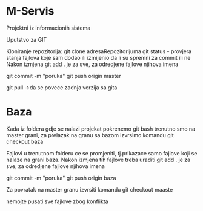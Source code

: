 # M-Servis
Projektni iz informacionih sistema

Uputstvo za GIT

Kloniranje repozitorija:
git clone adresaRepozitorijuma
git status - provjera stanja fajlova koje sam dodao ili izmijenio da li su spremni za commit ili ne
Nakon izmjena
git add . je za sve, za odredjene fajlove njihova imena

git commit -m "poruka"
git push origin master

git pull ->da se povece zadnja verzija sa gita
# Baza
Kada iz foldera gdje se nalazi projekat pokrenemo git bash trenutno smo na master grani, za prelazak na granu sa bazom izvrsimo komandu
git checkout baza

Fajlovi u trenutnom folderu ce se promjeniti, tj.prikazace samo fajlove koji se nalaze na grani baza. Nakon izmjena tih fajlove treba uraditi 
git add . je za sve, za odredjene fajlove njihova imena

git commit -m "poruka"
git push origin baza

Za povratak na master granu izvrsiti komandu 
git checkout maaste




nemojte pusati sve fajlove zbog konflikta

